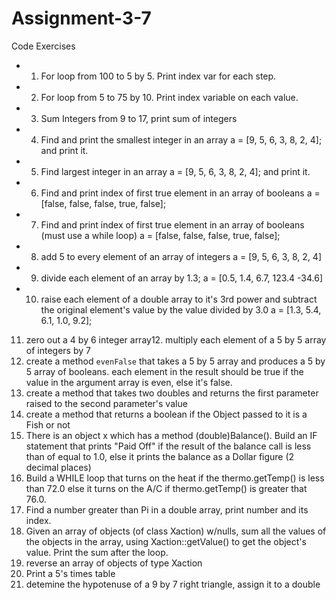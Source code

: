# Assignment-3-7


Code Exercises

- 1. For loop from 100 to 5 by 5. Print index var for each step.
- 2. For loop from 5 to 75 by 10. Print index variable on each value.
- 3. Sum Integers from 9 to 17, print sum of integers
- 4. Find and print the smallest integer in an array a = [9, 5, 6, 3, 8, 2, 4]; and print it.
- 5. Find largest integer in an array a = [9, 5, 6, 3, 8, 2, 4]; and print it.
- 6. Find and print index of first true element in an array of booleans a = [false, false, false, true, false];
- 7. Find and print index of first true element in an array of booleans (must use a while loop) a = [false, false, false, true, false];
- 8. add 5 to every element of an array of integers a = [9, 5, 6, 3, 8, 2, 4]
- 9. divide each element of an array by 1.3; a = [0.5, 1.4, 6.7, 123.4 -34.6]
- 10. raise each element of a double array to it's 3rd power and subtract the original element's value by the value divided by 3.0 a = [1.3, 5.4, 6.1, 1.0, 9.2];
11. zero out a 4 by 6 integer array12. multiply each element of a 5 by 5 array of integers by 7
12. create a method `evenFalse` that takes a 5 by 5 array and produces a 5 by 5 array of booleans. each element in the result should be true if the value in the argument array is even, else it's false.
13. create a method that takes two doubles and returns the first parameter raised to the second parameter's value
14. create a method that returns a boolean if the Object passed to it is a Fish or not
15. There is an object x which has a method (double)Balance(). Build an IF statement that prints "Paid Off" if the result of the balance call is less than of equal to 1.0, else it prints the balance as a Dollar figure (2 decimal places) 
16. Build a WHILE loop that turns on the heat if the thermo.getTemp() is less than 72.0 else it turns on the A/C if thermo.getTemp() is greater that 76.0.
17. Find a number greater than Pi in a double array, print number and its index.
18. Given an array of objects (of class Xaction) w/nulls, sum all the values of the objects in the array, using Xaction::getValue() to get the object's value. Print the sum after the loop.
19. reverse an array of objects of type Xaction
20. Print a 5's times table
21. detemine the hypotenuse of a 9 by 7 right triangle, assign it to a double
